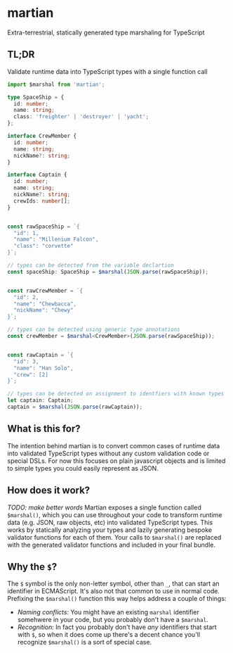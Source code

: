 # martian

Extra-terrestrial, statically generated type marshaling for TypeScript

## TL;DR

Validate runtime data into TypeScript types with a single function call

```typescript
import $marshal from 'martian';

type SpaceShip = {
  id: number;
  name: string;
  class: 'freighter' | 'destroyer' | 'yacht';
};

interface CrewMember {
  id: number;
  name: string;
  nickName?: string;
}

interface Captain {
  id: number;
  name: string;
  nickName?: string;
  crewIds: number[];
}


const rawSpaceShip = `{
  "id": 1,
  "name": "Millenium Falcon",
  "class": "corvette"
}`;

// types can be detected from the variable declartion
const spaceShip: SpaceShip = $marshal(JSON.parse(rawSpaceShip));


const rawCrewMember = `{
  "id": 2,
  "name": "Chewbacca",
  "nickName": "Chewy"
}`;

// types can be detected using generic type annotations
const crewMember = $marshal<CrewMember>(JSON.parse(rawSpaceShip));


const rawCaptain = `{
  "id": 3,
  "name": "Han Solo",
  "crew": [2]
}`;

// types can be detected on assignment to identfiers with known types
let captain: Captain;
captain = $marshal(JSON.parse(rawCaptain));
```

## What is this for?
The intention behind martian is to convert common cases of runtime data into validated TypeScript types without any custom validation code or special DSLs. For now this focuses on plain javascript objects and is limited to simple types you could easily represent as JSON.

## How does it work?

_TODO: make better words_
Martian exposes a single function called `$marshal()`, which you can use throughout your code to transform runtime data (e.g. JSON, raw objects, etc) into validated TypeScript types. This works by statically analyzing your types and lazily generating bespoke validator functions for each of them. Your calls to `$marshal()` are replaced with the generated validator functions and included in your final bundle.

## Why the `$`?

The `$` symbol is the only non-letter symbol, other than `_`, that can start an identifier in ECMAScript. It's also not that common to use in normal code. Prefixing the `$marshal()` function this way helps address a couple of things:

- _Naming conflicts:_ You might have an existing `marshal` identifier somehwere in your code, but you probably don't have a `$marshal`.
- _Recognition:_ In fact you probably don't have _any_ identifiers that start with `$`, so when it does come up there's a decent chance you'll recognize `$marshal()` is a sort of special case.

